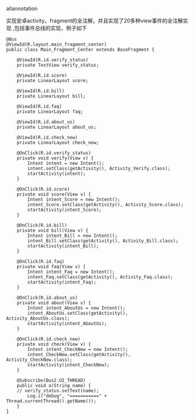  allannotation

实现安卓activity，fragment的全注解，并且实现了20多种view事件的全注解实现
,包括事件总线的实现，例子如下

	@Bus
	@ViewId(R.layout.main_fragment_center)
	public class Main_Fragment_Center extends BaseFragment {

		@ViewId(R.id.verify_status)
		private TextView verify_status;

		@ViewId(R.id.score)
		private LinearLayout score;

		@ViewId(R.id.bill)
		private LinearLayout bill;

		@ViewId(R.id.faq)
		private LinearLayout faq;

		@ViewId(R.id.about_us)
		private LinearLayout about_us;

		@ViewId(R.id.check_new)
		private LinearLayout check_new;

		@OnClick(R.id.verify_status)
		private void verify(View v) {
			Intent intent = new Intent();
			intent.setClass(getActivity(), Activity_Verify.class);
			startActivity(intent);
		}

		@OnClick(R.id.score)
		private void score(View v) {
			Intent intent_Score = new Intent();
			intent_Score.setClass(getActivity(), Activity_Score.class);
			startActivity(intent_Score);
		}

		@OnClick(R.id.bill)
		private void bill(View v) {
			Intent intent_Bill = new Intent();
			intent_Bill.setClass(getActivity(), Activity_Bill.class);
			startActivity(intent_Bill);
		}

		@OnClick(R.id.faq)
		private void faq(View v) {
			Intent intent_Faq = new Intent();
			intent_Faq.setClass(getActivity(), Activity_Faq.class);
			startActivity(intent_Faq);
		}	

		@OnClick(R.id.about_us)
		private void about(View v) {
			Intent intent_AboutUs = new Intent();
			intent_AboutUs.setClass(getActivity(), Activity_AboutUs.class);
			startActivity(intent_AboutUs);
		}

		@OnClick(R.id.check_new)
		private void check(View v) {
			Intent intent_CheckNew = new Intent();
			intent_CheckNew.setClass(getActivity(), Activity_CheckNew.class);
			startActivity(intent_CheckNew);
		}

		@Subscribe(Bus2.UI_THREAD)
		public void a(String name) {
		// verify_status.setText(name);
			Log.i("debug", "===========" + Thread.currentThread().getName());
		}
	}
